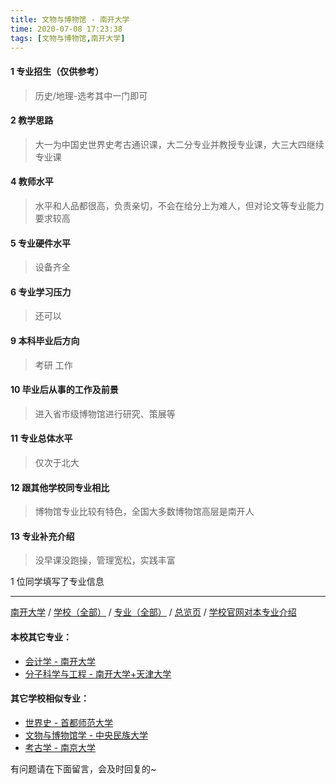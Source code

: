 ```yaml
---
title: 文物与博物馆 - 南开大学
time: 2020-07-08 17:23:38
tags: [文物与博物馆,南开大学]
---
```

#### 1 专业招生（仅供参考）  
> 历史/地理-选考其中一门即可

#### 2 教学思路
> 大一为中国史世界史考古通识课，大二分专业并教授专业课，大三大四继续专业课


#### 4 教师水平
> 水平和人品都很高，负责亲切，不会在给分上为难人，但对论文等专业能力要求较高


#### 5 专业硬件水平
> 设备齐全


#### 6 专业学习压力
> 还可以


#### 9 本科毕业后方向
> 考研 工作


#### 10 毕业后从事的工作及前景
> 进入省市级博物馆进行研究、策展等


#### 11 专业总体水平
> 仅次于北大


#### 12 跟其他学校同专业相比
> 博物馆专业比较有特色，全国大多数博物馆高层是南开人


#### 13 专业补充介绍
> 没早课没跑操，管理宽松，实践丰富

1 位同学填写了专业信息
***
[南开大学](https://www.jianshu.com/p/47b28675e8ad) / [学校（全部）](http://www.jianshu.com/p/3efa6bcca419) / [专业（全部）](http://www.jianshu.com/p/2d4c6d3552c2) / [总览页](http://www.jianshu.com/p/445daeb4fa00) / [学校官网对本专业介绍]()
#### 本校其它专业：
- [会计学 - 南开大学](http://www.jianshu.com/p/9580eaa61496)
- [分子科学与工程 - 南开大学+天津大学](http://www.jianshu.com/p/ef2a80f7bcd1)
#### 其它学校相似专业：
- [世界史 - 首都师范大学](http://www.jianshu.com/p/cce9dba656dc)
- [文物与博物馆学 - 中央民族大学](http://www.jianshu.com/p/c642ecb49b71)
- [考古学 - 南京大学](http://www.jianshu.com/p/8b1c9707de0a)


有问题请在下面留言，会及时回复的~

